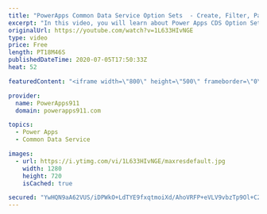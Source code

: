```yaml
---
title: "PowerApps Common Data Service Option Sets  - Create, Filter, Patch, and More"
excerpt: "In this video, you will learn about Power Apps CDS Option Sets. How to create them with a better default name, how to use them with Filter and Patch, and even how to edit them. Nothing terribly complex but some little things that will make your life easier.  Common Data Service Playlist https://www.youtube.com/playlist?list=PLCGGtLsUjhm0qVCMjmbb3R2lfNcunJruv"
originalUrl: https://youtube.com/watch?v=1L633HIvNGE
type: video
price: Free
length: PT18M46S
publishedDateTime: 2020-07-05T17:50:33Z
heat: 52

featuredContent: "<iframe width=\"800\" height=\"500\" frameborder=\"0\" src=\"https://www.youtube.com/embed/1L633HIvNGE\" allow=\"accelerometer; autoplay; encrypted-media; gyroscope; picture-in-picture\" allowfullscreen></iframe>"

provider:
  name: PowerApps911
  domain: powerapps911.com

topics:
  - Power Apps
  - Common Data Service

images:
  - url: https://i.ytimg.com/vi/1L633HIvNGE/maxresdefault.jpg
    width: 1280
    height: 720
    isCached: true

secured: "YwHQN9aA62VUS/iDPWkO+LdTYE9fxqtmoiXd/AhoVRFP+eVLV9vbzTp9Ol+C2X2YAA07Ewm+lMqTw//WpwXejlcgdVTmQFCQKGX3KQ2Ug8nqeYOFV8gu3qcALAMXfi216KfQJ4nQdiAVEE1YQnTplzELuGbLzjO55bikhqTw1kNlwvQS6lv3tQqHrxa04TWVcAC0P4OG/xamzCt68BLzVtfuDqiAIPi1u3qGdGIcSvps7p3KShC75pQ7UZIC5pe5HrITcESbh78hOmV3gbSJLOnWWSu2EvHWB1u/kzpONkXV/xZkgfI7e088DC+IzlHx+Jgr3NZgXeikeVHk9q8aWGh/ODgkXxIDYetvCLmiPvuXlk4mSA9+S1L1n/2bhvwkWTptJ/LFnd9zwYL1YkVj1qEgOLuyCW47eygupn8JrkM=;jltPUYA0rWTL6KyBwjXPxA=="
---
```



